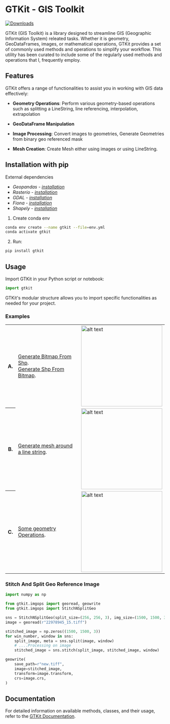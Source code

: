 

# GTKit - GIS Toolkit
[![Downloads](https://static.pepy.tech/badge/gtkit)](https://pepy.tech/project/gtkit)

GTKit (GIS Toolkit) is a library designed to streamline GIS 
(Geographic Information System) releated tasks. 
Whether it is geometry, GeoDataFrames, images, or mathematical operations,
GTKit provides a set of commonly used methods and operations to simplify your workflow.
This utility has been curated to include some of the regularly used methods and operations that I, frequently employ.

## Features

GTKit offers a range of functionalities to assist you in working with GIS data effectively:

- **Geometry Operations**: Perform various geometry-based operations such as splitting a LineString, line referencing,
interpolation, extrapolation

- **GeoDataFrame Manipulation**
- **Image Processing**: Convert images to geometries, Generate Geometries from binary geo referenced mask
- **Mesh Creation**: Create Mesh either using images or using LineString.

## Installation with pip

External dependencies

- *_Geopandas - [installation](https://anaconda.org/conda-forge/geopandas)_*
- *_Rasterio - [installation](https://anaconda.org/conda-forge/rasterio)_*
- *_GDAL - [installation](https://anaconda.org/conda-forge/gdal)_*
- *_Fiona -  [installation](https://anaconda.org/conda-forge/fiona)_*
- *_Shapely -  [installation](https://anaconda.org/conda-forge/shapely)_*

1. Create conda env

```bash
conda env create --name gtkit --file=env.yml
conda activate gtkit
```

2. Run:

```bash
pip install gtkit
```


## Usage

Import GTKit in your Python script or notebook:

```python
import gtkit
```

GTKit's modular structure allows you to import specific functionalities as needed for your project.

### Examples

<table>
    <tr>
        <th>A.</th>
        <td>
            <a href="tutorials/shpToBitmap.ipynb">Generate Bitmap From Shp</a>.</br>
            <a href="tutorials/bitmapToShp.ipynb">Generate Shp From Bitmap</a>.
        </td>
        <td>
            <img src="https://github.com/fuzailpalnak/gtkit/assets/24665570/880d07c9-3d77-448a-99a7-9fd1b6d873fb" alt="alt text" width="256" height="256">
        </td>
    </tr>
    <tr>
        <th>B.</th>
        <td>
            <a href="tutorials/shp2Mesh.ipynb">Generate mesh around a line string</a>.
        </td>
        <td>
            <img src="https://github.com/fuzailpalnak/gtkit/assets/24665570/050e2df5-79c3-4d65-ad8a-d19d0ee9feb8" alt="alt text" width="256" height="256">
        </td>
    </tr>
    <tr>
        <th>C.</th>
        <td>
            <a href="tutorials/lineOps.ipynb">Some geometry Operations</a>.
        </td>
        <td>
            <img src="https://github.com/fuzailpalnak/gtkit/assets/24665570/4b1ff8ae-6e62-4d92-b7fa-694591ea05f9" alt="alt text" width="256" height="256">
        </td>
    </tr>
</table>

### Stitch And Split Geo Reference Image
```python
import numpy as np

from gtkit.imgops import georead, geowrite
from gtkit.imgops import StitchNSplitGeo

sns = StitchNSplitGeo(split_size=(256, 256, 3), img_size=(1500, 1500, 3))
image = georead(r"22978945_15.tiff")

stitched_image = np.zeros((1500, 1500, 3))
for win_number, window in sns:
    split_image, meta = sns.split(image, window)
    # ....Processing on image
    stitched_image = sns.stitch(split_image, stitched_image, window)

geowrite(
    save_path=r"new.tiff",
    image=stitched_image,
    transform=image.transform,
    crs=image.crs,
)
```
## Documentation

For detailed information on available methods, classes, and their usage, refer to the [GTKit Documentation](https://gtkit.readthedocs.io).

[comment]: <> (## Contributing)

[comment]: <> (We welcome contributions from the GIS community! If you'd like to contribute to GTKit, please refer to our [Contribution Guidelines]&#40;https://gtkit-docs.example.com/contributing&#41; for more information.)

[comment]: <> (## License)

[comment]: <> (GTKit is released under the [MIT License]&#40;https://opensource.org/licenses/MIT&#41;.)

[comment]: <> (## Contact)

[comment]: <> (Have questions or suggestions? Feel free to contact us at `contact@example.com`.)



